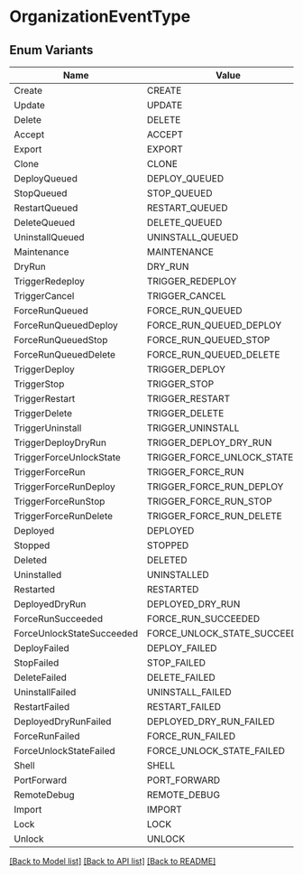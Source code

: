 # OrganizationEventType

## Enum Variants

| Name | Value |
|---- | -----|
| Create | CREATE |
| Update | UPDATE |
| Delete | DELETE |
| Accept | ACCEPT |
| Export | EXPORT |
| Clone | CLONE |
| DeployQueued | DEPLOY_QUEUED |
| StopQueued | STOP_QUEUED |
| RestartQueued | RESTART_QUEUED |
| DeleteQueued | DELETE_QUEUED |
| UninstallQueued | UNINSTALL_QUEUED |
| Maintenance | MAINTENANCE |
| DryRun | DRY_RUN |
| TriggerRedeploy | TRIGGER_REDEPLOY |
| TriggerCancel | TRIGGER_CANCEL |
| ForceRunQueued | FORCE_RUN_QUEUED |
| ForceRunQueuedDeploy | FORCE_RUN_QUEUED_DEPLOY |
| ForceRunQueuedStop | FORCE_RUN_QUEUED_STOP |
| ForceRunQueuedDelete | FORCE_RUN_QUEUED_DELETE |
| TriggerDeploy | TRIGGER_DEPLOY |
| TriggerStop | TRIGGER_STOP |
| TriggerRestart | TRIGGER_RESTART |
| TriggerDelete | TRIGGER_DELETE |
| TriggerUninstall | TRIGGER_UNINSTALL |
| TriggerDeployDryRun | TRIGGER_DEPLOY_DRY_RUN |
| TriggerForceUnlockState | TRIGGER_FORCE_UNLOCK_STATE |
| TriggerForceRun | TRIGGER_FORCE_RUN |
| TriggerForceRunDeploy | TRIGGER_FORCE_RUN_DEPLOY |
| TriggerForceRunStop | TRIGGER_FORCE_RUN_STOP |
| TriggerForceRunDelete | TRIGGER_FORCE_RUN_DELETE |
| Deployed | DEPLOYED |
| Stopped | STOPPED |
| Deleted | DELETED |
| Uninstalled | UNINSTALLED |
| Restarted | RESTARTED |
| DeployedDryRun | DEPLOYED_DRY_RUN |
| ForceRunSucceeded | FORCE_RUN_SUCCEEDED |
| ForceUnlockStateSucceeded | FORCE_UNLOCK_STATE_SUCCEEDED |
| DeployFailed | DEPLOY_FAILED |
| StopFailed | STOP_FAILED |
| DeleteFailed | DELETE_FAILED |
| UninstallFailed | UNINSTALL_FAILED |
| RestartFailed | RESTART_FAILED |
| DeployedDryRunFailed | DEPLOYED_DRY_RUN_FAILED |
| ForceRunFailed | FORCE_RUN_FAILED |
| ForceUnlockStateFailed | FORCE_UNLOCK_STATE_FAILED |
| Shell | SHELL |
| PortForward | PORT_FORWARD |
| RemoteDebug | REMOTE_DEBUG |
| Import | IMPORT |
| Lock | LOCK |
| Unlock | UNLOCK |


[[Back to Model list]](../README.md#documentation-for-models) [[Back to API list]](../README.md#documentation-for-api-endpoints) [[Back to README]](../README.md)


